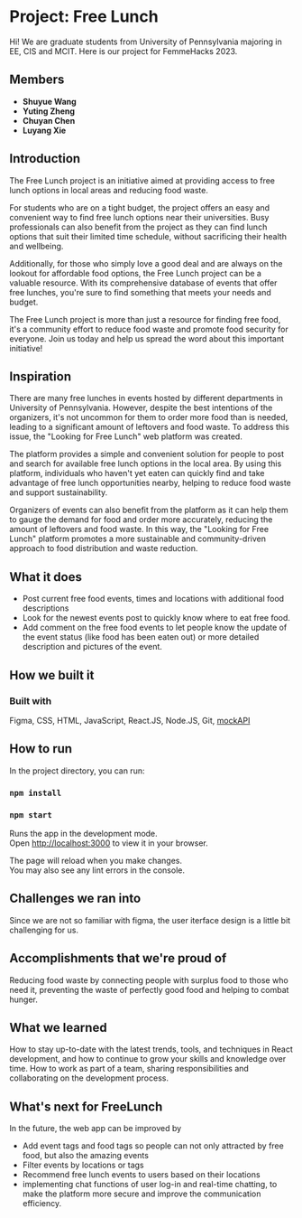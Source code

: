 # Project: Free Lunch

Hi! We are graduate students from University of Pennsylvania majoring in EE, CIS and MCIT. Here is our project for FemmeHacks 2023.
## Members
- **Shuyue Wang**
- **Yuting Zheng**
- **Chuyan Chen**
- **Luyang Xie**


## Introduction

The Free Lunch project is an initiative aimed at providing access to free lunch options in local areas and reducing food waste.

For students who are on a tight budget, the project offers an easy and convenient way to find free lunch options near their universities. Busy professionals can also benefit from the project as they can find lunch options that suit their limited time schedule, without sacrificing their health and wellbeing.

Additionally, for those who simply love a good deal and are always on the lookout for affordable food options, the Free Lunch project can be a valuable resource. With its comprehensive database of events that offer free lunches, you're sure to find something that meets your needs and budget.

The Free Lunch project is more than just a resource for finding free food, it's a community effort to reduce food waste and promote food security for everyone. Join us today and help us spread the word about this important initiative!

## Inspiration

There are many free lunches in events hosted by different departments in University of Pennsylvania. However, despite the best intentions of the organizers, it's not uncommon for them to order more food than is needed, leading to a significant amount of leftovers and food waste. To address this issue, the "Looking for Free Lunch" web platform was created.

The platform provides a simple and convenient solution for people to post and search for available free lunch options in the local area. By using this platform, individuals who haven't yet eaten can quickly find and take advantage of free lunch opportunities nearby, helping to reduce food waste and support sustainability.

Organizers of events can also benefit from the platform as it can help them to gauge the demand for food and order more accurately, reducing the amount of leftovers and food waste. In this way, the "Looking for Free Lunch" platform promotes a more sustainable and community-driven approach to food distribution and waste reduction.

## What it does
- Post current free food events, times and locations with additional food descriptions
- Look for the newest events post to quickly know where to eat free food.
- Add comment on the free food events to let people know the update of the event status (like food has been eaten out) or more detailed description and pictures of the event.


## How we built it
### Built with
Figma, CSS, HTML, JavaScript, React.JS, Node.JS, Git, [mockAPI](https://mockapi.io/)

## How to run

In the project directory, you can run:

### `npm install`
### `npm start`

Runs the app in the development mode.\
Open [http://localhost:3000](http://localhost:3000) to view it in your browser.

The page will reload when you make changes.\
You may also see any lint errors in the console.

## Challenges we ran into
Since we are not so familiar with figma, the user iterface design is a little bit challenging for us.

## Accomplishments that we're proud of
Reducing food waste by connecting people with surplus food to those who need it, preventing the waste of perfectly good food and helping to combat hunger.

## What we learned
How to stay up-to-date with the latest trends, tools, and techniques in React development, and how to continue to grow your skills and knowledge over time.
How to work as part of a team, sharing responsibilities and collaborating on the development process.

## What's next for FreeLunch
In the future, the web app can be improved by 
- Add event tags and food tags so people can not only attracted by free food, but also the amazing events
- Filter events by locations or tags
- Recommend free lunch events to users based on their locations
- implementing chat functions of user log-in and real-time chatting, to make the platform more secure and improve the communication efficiency.











